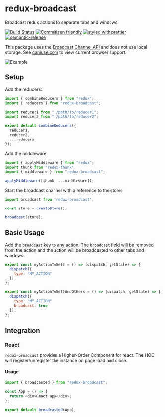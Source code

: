 # redux-broadcast

Broadcast redux actions to separate tabs and windows

[![Build Status](https://travis-ci.org/zachary-sierakowski/redux-broadcast.svg?branch=master)](https://travis-ci.org/zachary-sierakowski/redux-broadcast) [![Commitizen friendly](https://img.shields.io/badge/commitizen-friendly-brightgreen.svg)](http://commitizen.github.io/cz-cli/) [![styled with prettier](https://img.shields.io/badge/styled_with-prettier-ff69b4.svg)](https://github.com/prettier/prettier) [![semantic-release](https://img.shields.io/badge/%F0%9F%93%A6%F0%9F%9A%80-semantic--release-e10079.svg)](https://github.com/semantic-release/semantic-release)

This package uses the [Broadcast Channel API](https://developer.mozilla.org/en-US/docs/Web/API/Broadcast_Channel_API) and does not use local storage. See [caniuse.com](https://caniuse.com/#search=BroadcastChannel) to view current browser support.

![Example](./examples/simple/simple_example.gif)

## Setup

Add the reducers:

```javascript
import { combineReducers } from "redux";
import { reducers } from "redux-broadcast";

import reducer1 from "./path/to/reducer1";
import reducer2 from "./path/to/reducer2";

export default combineReducers({
  reducer1,
  reducer2,
  ...reducers
});
```

Add the middleware:

```javascript
import { applyMiddleware } from "redux";
import thunk from "redux-thunk";
import { middleware } from "redux-broadcast";

applyMiddleware([thunk, ...middleware]);
```

Start the broadcast channel with a reference to the store:

```javascript
import broadcast from "redux-broadcast";

const store = createStore();

broadcast(store);
```

## Basic Usage

Add the `broadcast` key to any action. The `broadcast` field will be removed from the action and the action will be broadcasted to other tabs and windows.

```javascript
export const myActionToSelf = () => (dispatch, getState) => {
  dispatch({
    type: "MY_ACTION"
  });
};

export const myActionToSelfAndOthers = () => (dispatch, getState) => {
  dispatch({
    type: "MY_ACTION"
    broadcast: true
  });
};
```

## Integration

### React

`redux-broadcast` provides a Higher-Order Component for react. The HOC will register/unregister the instance on page load and close.

#### Usage

```javascript
import { broadcasted } from "redux-broadcast";

const App = () => {
  return <div>React app</div>;
};

export default broadcasted(App);
```
